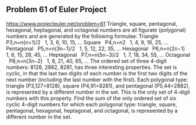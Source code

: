 ## Problem 61 of Euler Project 
https://www.projecteuler.net/problem=61
Triangle, square, pentagonal, hexagonal, heptagonal, and octagonal numbers are all figurate (polygonal) numbers and are generated by the following formulae:
Triangle
 
P3,n=n(n+1)/2
 
1, 3, 6, 10, 15, ...
Square
 
P4,n=n2
 
1, 4, 9, 16, 25, ...
Pentagonal
 
P5,n=n(3n−1)/2
 
1, 5, 12, 22, 35, ...
Hexagonal
 
P6,n=n(2n−1)
 
1, 6, 15, 28, 45, ...
Heptagonal
 
P7,n=n(5n−3)/2
 
1, 7, 18, 34, 55, ...
Octagonal
 
P8,n=n(3n−2)
 
1, 8, 21, 40, 65, ...
The ordered set of three 4-digit numbers: 8128, 2882, 8281, has three interesting properties.
The set is cyclic, in that the last two digits of each number is the first two digits of the next number (including the last number with the first).
Each polygonal type: triangle (P3,127=8128), square (P4,91=8281), and pentagonal (P5,44=2882), is represented by a different number in the set.
This is the only set of 4-digit numbers with this property.
Find the sum of the only ordered set of six cyclic 4-digit numbers for which each polygonal type: triangle, square, pentagonal, hexagonal, heptagonal, and octagonal, is represented by a different number in the set.